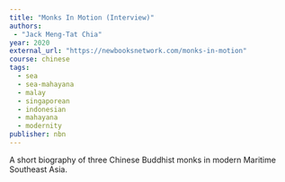 ```yaml
---
title: "Monks In Motion (Interview)"
authors:
 - "Jack Meng-Tat Chia"
year: 2020
external_url: "https://newbooksnetwork.com/monks-in-motion"
course: chinese
tags:
  - sea
  - sea-mahayana
  - malay
  - singaporean
  - indonesian
  - mahayana
  - modernity
publisher: nbn
---
```


A short biography of three Chinese Buddhist monks in modern Maritime Southeast Asia.
